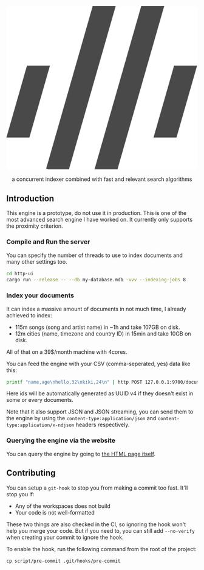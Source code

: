 <p align="center">
  <img alt="the milli logo" src="http-ui/public/logo-black.svg">
</p>

<p align="center">a concurrent indexer combined with fast and relevant search algorithms</p>

## Introduction

This engine is a prototype, do not use it in production.
This is one of the most advanced search engine I have worked on.
It currently only supports the proximity criterion.

### Compile and Run the server

You can specify the number of threads to use to index documents and many other settings too.

```bash
cd http-ui
cargo run --release -- --db my-database.mdb -vvv --indexing-jobs 8
```

### Index your documents

It can index a massive amount of documents in not much time, I already achieved to index:
 - 115m songs (song and artist name) in ~1h and take 107GB on disk.
 - 12m cities (name, timezone and country ID) in 15min and take 10GB on disk.

All of that on a 39$/month machine with 4cores.

You can feed the engine with your CSV (comma-seperated, yes) data like this:

```bash
printf "name,age\nhello,32\nkiki,24\n" | http POST 127.0.0.1:9700/documents content-type:text/csv
```

Here ids will be automatically generated as UUID v4 if they doesn't exist in some or every documents.

Note that it also support JSON and JSON streaming, you can send them to the engine by using
the `content-type:application/json` and `content-type:application/x-ndjson` headers respectively.

### Querying the engine via the website

You can query the engine by going to [the HTML page itself](http://127.0.0.1:9700).


## Contributing

You can setup a `git-hook` to stop you from making a commit too fast. It'll stop you if:
- Any of the workspaces does not build
- Your code is not well-formatted

These two things are also checked in the CI, so ignoring the hook won't help you merge your code.
But if you need to, you can still add `--no-verify` when creating your commit to ignore the hook.

To enable the hook, run the following command from the root of the project:
```
cp script/pre-commit .git/hooks/pre-commit
```
